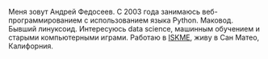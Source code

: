 Меня зовут Андрей Федосеев. С 2003 года занимаюсь веб-программированием с использованием языка Python. Маковод.
Бывший линуксоид. Интересуюсь data science, машинным обучением и старыми компьютерными играми. Работаю в [ISKME](http://iskme.org), живу в Сан Матео, Калифорния. 

